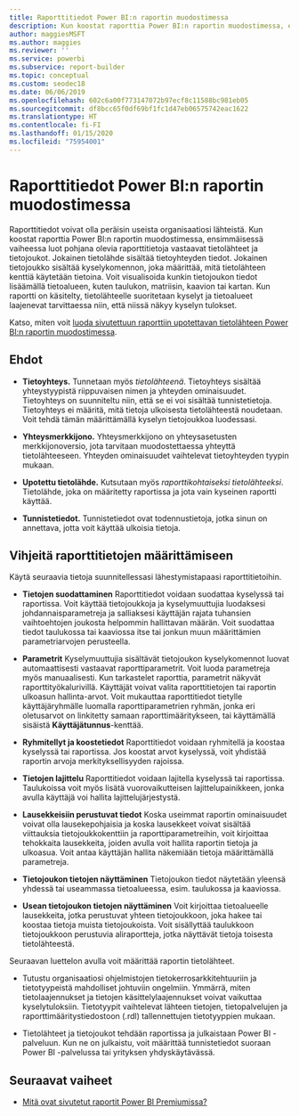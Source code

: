 ```yaml
---
title: Raporttitiedot Power BI:n raportin muodostimessa
description: Kun koostat raporttia Power BI:n raportin muodostimessa, ensimmäisessä vaiheessa luot pohjana olevia raporttitietoja vastaavat tietolähteet ja tietojoukot.
author: maggiesMSFT
ms.author: maggies
ms.reviewer: ''
ms.service: powerbi
ms.subservice: report-builder
ms.topic: conceptual
ms.custom: seodec18
ms.date: 06/06/2019
ms.openlocfilehash: 602c6a00f773147072b97ecf8c11588bc981eb05
ms.sourcegitcommit: df8bcc65f0df69bf1fc1d47eb06575742eac1622
ms.translationtype: HT
ms.contentlocale: fi-FI
ms.lasthandoff: 01/15/2020
ms.locfileid: "75954001"
---
```

# <a name="report-data-in-power-bi-report-builder"></a>Raporttitiedot Power BI:n raportin muodostimessa

Raporttitiedot voivat olla peräisin useista organisaatiosi lähteistä. Kun koostat raporttia Power BI:n raportin muodostimessa, ensimmäisessä vaiheessa luot pohjana olevia raporttitietoja vastaavat tietolähteet ja tietojoukot. Jokainen tietolähde sisältää tietoyhteyden tiedot. Jokainen tietojoukko sisältää kyselykomennon, joka määrittää, mitä tietolähteen kenttiä käytetään tietoina. Voit visualisoida kunkin tietojoukon tiedot lisäämällä tietoalueen, kuten taulukon, matriisin, kaavion tai kartan. Kun raportti on käsitelty, tietolähteelle suoritetaan kyselyt ja tietoalueet laajenevat tarvittaessa niin, että niissä näkyy kyselyn tulokset.  

Katso, miten voit [luoda sivutettuun raporttiin upotettavan tietolähteen Power BI:n raportin muodostimessa](paginated-reports-embedded-data-source.md).


##  <a name="BkMk_ReportDataTerms"></a> Ehdot  
  
- **Tietoyhteys.** Tunnetaan myös *tietolähteenä*. Tietoyhteys sisältää yhteystyypistä riippuvaisen nimen ja yhteyden ominaisuudet. Tietoyhteys on suunniteltu niin, että se ei voi sisältää tunnistetietoja. Tietoyhteys ei määritä, mitä tietoja ulkoisesta tietolähteestä noudetaan. Voit tehdä tämän määrittämällä kyselyn tietojoukkoa luodessasi.  
  
- **Yhteysmerkkijono.** Yhteysmerkkijono on yhteysasetusten merkkijonoversio, jota tarvitaan muodostettaessa yhteyttä tietolähteeseen. Yhteyden ominaisuudet vaihtelevat tietoyhteyden tyypin mukaan.  
  
- **Upotettu tietolähde.** Kutsutaan myös *raporttikohtaiseksi tietolähteeksi*. Tietolähde, joka on määritetty raportissa ja jota vain kyseinen raportti käyttää.  
  
- **Tunnistetiedot.** Tunnistetiedot ovat todennustietoja, jotka sinun on annettava, jotta voit käyttää ulkoisia tietoja.  
  
##  <a name="BkMk_ReportDataTips"></a> Vihjeitä raporttitietojen määrittämiseen

 Käytä seuraavia tietoja suunnitellessasi lähestymistapaasi raporttitietoihin.  
  
- **Tietojen suodattaminen** Raporttitiedot voidaan suodattaa kyselyssä tai raportissa. Voit käyttää tietojoukkoja ja kyselymuuttujia luodaksesi johdannaisparametreja ja salliaksesi käyttäjän rajata tuhansien vaihtoehtojen joukosta helpommin hallittavan määrän. Voit suodattaa tiedot taulukossa tai kaaviossa itse tai jonkun muun määrittämien parametriarvojen perusteella.  
  
- **Parametrit** Kyselymuuttujia sisältävät tietojoukon kyselykomennot luovat automaattisesti vastaavat raporttiparametrit. Voit luoda parametreja myös manuaalisesti. Kun tarkastelet raporttia, parametrit näkyvät raporttityökalurivillä. Käyttäjät voivat valita raporttitietojen tai raportin ulkoasun hallinta-arvot. Voit mukauttaa raporttitiedot tietylle käyttäjäryhmälle luomalla raporttiparametrien ryhmän, jonka eri oletusarvot on linkitetty samaan raporttimääritykseen, tai käyttämällä sisäistä **Käyttäjätunnus**-kenttää. 
  
- **Ryhmitellyt ja koostetiedot** Raporttitiedot voidaan ryhmitellä ja koostaa kyselyssä tai raportissa. Jos koostat arvot kyselyssä, voit yhdistää raportin arvoja merkityksellisyyden rajoissa.  
  
- **Tietojen lajittelu** Raporttitiedot voidaan lajitella kyselyssä tai raportissa. Taulukoissa voit myös lisätä vuorovaikutteisen lajittelupainikkeen, jonka avulla käyttäjä voi hallita lajittelujärjestystä.  
  
- **Lausekkeisiin perustuvat tiedot** Koska useimmat raportin ominaisuudet voivat olla lausekepohjaisia ja koska lausekkeet voivat sisältää viittauksia tietojoukkokenttiin ja raporttiparametreihin, voit kirjoittaa tehokkaita lausekkeita, joiden avulla voit hallita raportin tietoja ja ulkoasua. Voit antaa käyttäjän hallita näkemiään tietoja määrittämällä parametreja.  
  
- **Tietojoukon tietojen näyttäminen** Tietojoukon tiedot näytetään yleensä yhdessä tai useammassa tietoalueessa, esim. taulukossa ja kaaviossa.  
  
- **Usean tietojoukon tietojen näyttäminen** Voit kirjoittaa tietoalueelle lausekkeita, jotka perustuvat yhteen tietojoukkoon, joka hakee tai koostaa tietoja muista tietojoukoista. Voit sisällyttää taulukkoon tietojoukkoon perustuvia aliraportteja, jotka näyttävät tietoja toisesta tietolähteestä.  
  
 Seuraavan luettelon avulla voit määrittää raportin tietolähteet.  
  
- Tutustu organisaatiosi ohjelmistojen tietokerrosarkkitehtuuriin ja tietotyypeistä mahdolliset johtuviin ongelmiin. Ymmärrä, miten tietolaajennukset ja tietojen käsittelylaajennukset voivat vaikuttaa kyselytuloksiin. Tietotyypit vaihtelevat lähteen tietojen, tietopalvelujen ja raporttimääritystiedostoon (.rdl) tallennettujen tietotyyppien mukaan.  
  
- Tietolähteet ja tietojoukot tehdään raportissa ja julkaistaan Power BI -palveluun. Kun ne on julkaistu, voit määrittää tunnistetiedot suoraan Power BI -palvelussa tai yrityksen yhdyskäytävässä. 

## <a name="next-steps"></a>Seuraavat vaiheet

- [Mitä ovat sivutetut raportit Power BI Premiumissa?](paginated-reports-report-builder-power-bi.md)  
